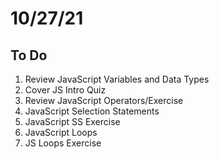 # 10/27/21

## To Do

1. Review JavaScript Variables and Data Types
2. Cover JS Intro Quiz
3. Review JavaScript Operators/Exercise
4. JavaScript Selection Statements
5. JavaScript SS Exercise
6. JavaScript Loops
7. JS Loops Exercise
